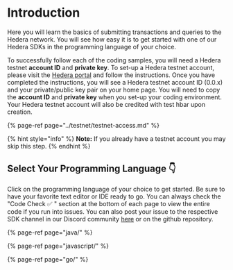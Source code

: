 # Introduction

Here you will learn the basics of submitting transactions and queries to the Hedera network. You will see how easy it is to get started with one of our Hedera SDKs in the programming language of your choice. 

To successfully follow each of the coding samples, you will need a Hedera testnet **account ID** and **private key**. To set-up a Hedera testnet account, please visit the [Hedera portal](https://portal.hedera.com/register) and follow the instructions. Once you have completed the instructions, you will see a Hedera testnet account ID \(0.0.x\) and your private/public key pair on your home page. You will need to copy the **account ID** and **private key** when you set-up your coding environment. Your Hedera testnet account will also be credited with test hbar upon creation.

{% page-ref page="../testnet/testnet-access.md" %}

{% hint style="info" %}
**Note:** If you already have a testnet account you may skip this step.
{% endhint %}

## Select Your Programming Language 👇 

Click on the programming language of your choice to get started. Be sure to have your favorite text editor or IDE ready to go. You can always check the "Code Check ✅ " section at the bottom of each page to view the entire code if you run into issues. You can also post your issue to the respective SDK channel  in our Discord community [here](https://discordapp.com/invite/FFb9YFX) or on the github repository. 

{% page-ref page="java/" %}

{% page-ref page="javascript/" %}

{% page-ref page="go/" %}



